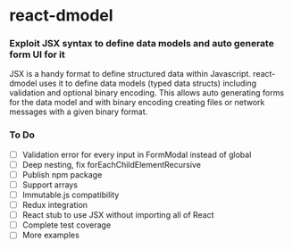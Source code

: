 # react-dmodel

### Exploit JSX syntax to define data models and auto generate form UI for it

JSX is a handy format to define structured data within Javascript. react-dmodel uses it to define data models (typed data structs) including validation and optional binary encoding. This allows auto generating forms for the data model and with binary encoding creating files or network messages with a given binary format.


### To Do

* [ ] Validation error for every input in FormModal instead of global
* [ ] Deep nesting, fix forEachChildElementRecursive
* [ ] Publish npm package
* [ ] Support arrays
* [ ] Immutable.js compatibility
* [ ] Redux integration
* [ ] React stub to use JSX without importing all of React
* [ ] Complete test coverage
* [ ] More examples

